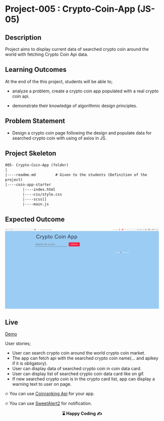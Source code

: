# Project-005 : Crypto-Coin-App (JS-05)

## Description
Project aims to display current data of searched crypto coin around the world with fetching Crypto Coin Api data.

## Learning Outcomes

At the end of the this project, students will be able to;

- analyze a problem, create a crypto coin app populated with a real crypto coin api.

- demonstrate their knowledge of algorithmic design principles.

   
## Problem Statement

- Design a crypto coin page following the design and populate data for searched crypto coin with using of axios in JS.

## Project Skeleton 

```
005- Crypto-Coin-App (folder)
|
|----readme.md         # Given to the students (Definition of the project)          
|----coin-app-starter
        |----index.html  
        |----css/style.css   
        |----scss[]
        |----main.js
```


## Expected Outcome
![Project](crypto_coin_app.gif)

## Live
[Demo](https://coin-app-vite.vercel.app/) 

User stories;

  - User can search crypto coin around the world crypto coin market.
  - The app can fetch api with the searched crypto coin name(... and apikey if it is obligatory).
  - User can display data of searched crypto coin in coin data card.
  - User can display list of searched crypto coin data card like on gif.
  - If new searched crypto coin is in the crypto card list, app can display a warning text to user on page.

🔥 You can use [Coinranking Api](https://developers.coinranking.com/api/documentation) for your app.

🔥 You can use [SweetAlert2](https://sweetalert2.github.io/#download) for notification. 

<p align='center'> <strong>⌛ Happy Coding  ✍</strong> </p>

